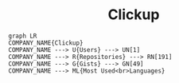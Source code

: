<h1 align="center">Clickup</h1>

```mermaid
graph LR
COMPANY_NAME{Clickup}
COMPANY_NAME ---> U{Users} ---> UN[1]
COMPANY_NAME ---> R{Repositories} ---> RN[191]
COMPANY_NAME ---> G{Gists} ---> GN[49]
COMPANY_NAME ---> ML{Most Used<br>Languages}
```
